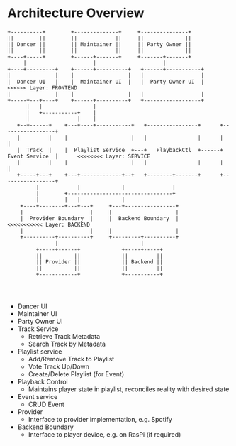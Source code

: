 Architecture Overview
=====================

```
+----------+        +--------------+     +---------------+
||        ||        ||            ||     ||             ||
|| Dancer ||        || Maintainer ||     || Party Owner ||
||        ||        ||            ||     ||             ||
+----+-----+        +------+-------+     +-------+-------+
     |                     |                     |
+----+---------+    +------+----------+   +------+-----------+
|              |    |                 |   |                  |
|  Dancer UI   |    |  Maintainer UI  |   |  Party Owner UI  |                               <<<<<< Layer: FRONTEND
|              |    |                 |   |                  |
+-----+---+----+    +------+----------+   +------------------+
      |   |                |
      |   +-----------+    |
      |               |    |
   +--+------+    +---+----+-----------+   +----------------+      +-----------------+
   |         |    |                    |   |                |      |                 |
   |  Track  |    |  Playlist Service  +---+   PlaybackCtl  +------+  Event Service  |      <<<<<<<< Layer: SERVICE
   |         |    |                    |   |                |      |                 |
   +-----+---+    +---+-------------+--+   +--------+-------+      +-----------------+
         |            |             |               |
         |        +---------------------------------+
         |        |   |             |
    +----+--------+---+---+     +---+----------------+
    |                     |     |                    |
    |  Provider Boundary  |     |  Backend Boundary  |                                     <<<<<<<<<<< Layer: BACKEND
    |                     |     |                    |
    +----------+----------+     +---------+----------+
               |                          |    
         +-----+------+             +-----+-----+
         ||          ||             ||         ||
         || Provider ||             || Backend ||
         ||          ||             ||         ||
         +------------+             +-----------+




```


* Dancer UI
* Maintainer UI
* Party Owner UI
* Track Service
  * Retrieve Track Metadata
  * Search Track by Metadata
* Playlist service
  * Add/Remove Track to Playlist
  * Vote Track Up/Down
  * Create/Delete Playlist (for Event)
* Playback Control
  * Maintains player state in playlist, reconciles reality with desired state
* Event service
  * CRUD Event
* Provider
  * Interface to provider implementation, e.g. Spotify
* Backend Boundary
  * Interface to player device, e.g. on RasPi (if required)
